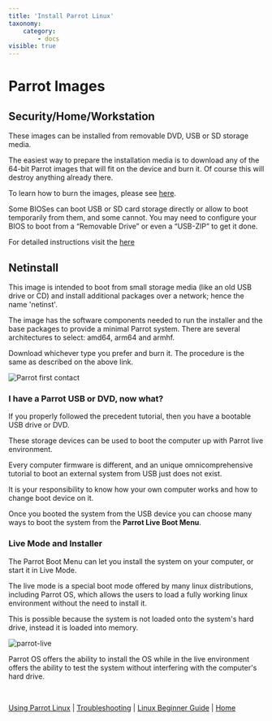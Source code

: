 ```yaml
---
title: 'Install Parrot Linux'
taxonomy:
    category:
        - docs
visible: true
---
```


# Parrot Images

## Security/Home/Workstation

These images can be installed from removable DVD, USB or SD storage media. 

The easiest way to prepare the installation media is to download any of the 64-bit Parrot images that will fit on the device and burn it. Of course this will destroy anything already there.

To learn how to burn the images, please see [here](create-boot-device.md).

Some BIOSes can boot USB or SD card storage directly or allow to boot temporarily from them, and some cannot. You may need to configure your BIOS to boot from a “Removable Drive” or even a “USB-ZIP” to get it done.

For detailed instructions visit the [here](install-debian.md)

## Netinstall

This image is intended to boot from small storage media (like an old USB drive or CD) and install additional packages over a network; hence the name 'netinst'.

The image has the software components needed to run the installer and the base packages to provide a minimal Parrot system. There are several architectures to select: amd64, arm64 and armhf.

Download whichever type you prefer and burn it. The procedure is the same as described on the above link.

![Parrot first contact](https://www.parrotsec.org/docs/img/martian-first-contact.jpg)


### I have a Parrot USB or DVD, now what?

If you properly followed the precedent tutorial, then you have a bootable USB drive or DVD.

These storage devices can be used to boot the computer up with Parrot live environment.

Every computer firmware is different, and an unique omnicomprehensive tutorial to boot an external system from USB just does not exist.

It is your responsibility to know how your own computer works and how to change boot device on it.

Once you booted the system from the USB device you can choose many ways to boot the system from the **Parrot Live Boot Menu**.


### Live Mode and Installer

The Parrot Boot Menu can let you install the system on your computer, or start it in Live Mode.

The live mode is a special boot mode offered by many linux distributions, including Parrot OS, which allows the users to load a fully working linux environment without the need to install it.

This is possible because the system is not loaded onto the system's hard drive, instead it is loaded into memory.

![parrot-live](https://www.parrotsec.org/docs/img/parrot-live.png)

Parrot OS offers the ability to install the OS while in the live environment offers the ability to test the system without interfering with the computer's hard drive.

&nbsp;

[Using Parrot Linux](https://www.parrotsec.org/docs/info/start/) | [Troubleshooting](https://www.parrotsec.org/docs/trbl/start/) | [Linux Beginner Guide](https://www.parrotsec.org/docs/library/lbg-basics/) | [Home](https://www.parrotsec.org/docs/)